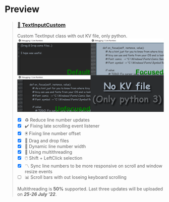 # Preview

<!-- TextInputCUstom -->
> ### [:memo: TextInputCustom](https://github.com/kmcasi/Python_Kivy/tree/main/UIX/TextInputCustom.py)
> Custom TextInput class with out KV file, only python.
> ![Preview TextInputCustom](https://github.com/kmcasi/Python_Kivy/blob/main/PREVIEW/UIX/TextInputCustom.png)
> - [x] :recycle: Reduce line number updates
> - [x] :heavy_check_mark: Fixing late scrolling event listener
> - [x] :trackball: Fixing line number offset
> - [x] :page_facing_up: Drag and drop files
> - [x] :triangular_ruler: Dynamic line number width
> - [x] :rocket: Using multithreading
> - [x] :computer_mouse: Shift + LeftClick selection
> - [x] :part_alternation_mark: Sync line numbers to be more responsive on scroll and window resize events
> - [ ] :bar_chart: Scroll bars with out loseing keyboard scrolling
>
> Multithreading is **50%** supported. Last three updates will be uploaded on ***25-26 July '22***.

<!-- https://github.com/ikatyang/emoji-cheat-sheet/blob/master/README.md -->
